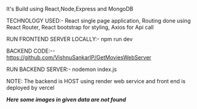 It's Build using React,Node,Express and MongoDB

TECHNOLOGY USED:- React single page application, Routing done using React Router, React bootstrap for styling, Axios for Api call

RUN FRONTEND SERVER LOCALLY:- npm run dev

BACKEND CODE:--https://github.com/VishnuSankarIP/GetMoviesWebServer

RUN BACKEND SERVER:- nodemon index.js

NOTE: The backend is HOST using render web service and front end is deployed by vercel

***Here some images in given data are not found***
